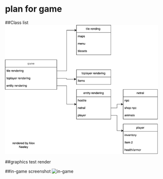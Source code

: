 # plan for game 

##Class list
![Class list](https://github.com/supercatblue/EpicTopDownGame/blob/main/Game/plan%2Bsudocode/plan1.drawio.png)

##graphics test render


##in-game screenshot
![in-game](https://user-images.githubusercontent.com/111790695/223200916-92607365-d723-4a92-90f3-babd89c38787.png)



